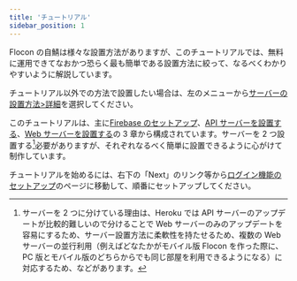 ```yaml
---
title: 'チュートリアル'
sidebar_position: 1
---
```


Flocon の自鯖は様々な設置方法がありますが、このチュートリアルでは、無料に運用できてなおかつ恐らく最も簡単である設置方法に絞って、なるべくわかりやすいように解説しています。

チュートリアル以外での方法で設置したい場合は、左のメニューから[サーバーの設置方法>詳細](../details/servers.md)を選択してください。

このチュートリアルは、主に[Firebase のセットアップ](./firebase_auth.md)、[API サーバーを設置する](./api_server.md)、[Web サーバーを設置する](./web_server.md)の 3 章から構成されています。サーバーを 2 つ設置する[^1]必要がありますが、それぞれなるべく簡単に設置できるように心がけて制作しています。

チュートリアルを始めるには、右下の「Next」のリンク等から[ログイン機能のセットアップ](./firebase_auth.md)のページに移動して、順番にセットアップしてください。

[^1]: サーバーを 2 つに分けている理由は、Heroku では API サーバーのアップデートが比較的難しいので分けることで Web サーバーのみのアップデートを容易にするため、サーバー設置方法に柔軟性を持たせるため、複数の Web サーバーの並行利用（例えばどなたかがモバイル版 Flocon を作った際に、PC 版とモバイル版のどちらからでも同じ部屋を利用できるようになる）に対応するため、などがあります。
